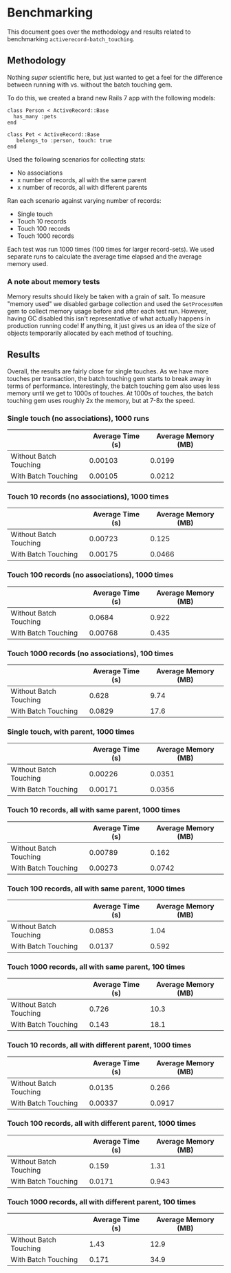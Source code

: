 # Benchmarking
This document goes over the methodology and results related to benchmarking `activerecord-batch_touching`.

## Methodology
Nothing *super* scientific here, but just wanted to get a feel for the difference between running with vs. without the batch touching gem.

To do this, we created a brand new Rails 7 app with the following models:

```
class Person < ActiveRecord::Base
  has_many :pets
end

class Pet < ActiveRecord::Base
   belongs_to :person, touch: true
end
```

Used the following scenarios for collecting stats:

- No associations
- x number of records, all with the same parent
- x number of records, all with different parents

Ran each scenario against varying number of records:
- Single touch
- Touch 10 records
- Touch 100 records
- Touch 1000 records

Each test was run 1000 times (100 times for larger record-sets). We used separate runs to calculate the average time elapsed and the average memory used.

### A note about memory tests
Memory results should likely be taken with a grain of salt. To measure "memory used" we disabled garbage collection and used the `GetProcessMem` gem to collect memory usage before and after each test run. However, having GC disabled this isn't representative of what actually happens in production running code! If anything, it just gives us an idea of the size of objects temporarily allocated by each method of touching.

## Results

Overall, the results are fairly close for single touches.  As we have more touches per transaction, the batch touching gem starts to break away in terms of performance. Interestingly, the batch touching gem also uses less memory until we get to 1000s of touches. At 1000s of touches, the batch touching gem uses roughly 2x the memory, but at 7-8x the speed.

### Single touch (no associations), 1000 runs
|  | Average Time (s) | Average Memory (MB) |
|--|--|--|
| Without Batch Touching  | 0.00103 | 0.0199 |
| With Batch Touching  | 0.00105 | 0.0212 |

### Touch 10 records (no associations), 1000 times
|  | Average Time (s) | Average Memory (MB) |
|--|--|--|
| Without Batch Touching  | 0.00723 | 0.125 |
| With Batch Touching  | 0.00175 | 0.0466 |

### Touch 100 records (no associations), 1000 times

|  | Average Time (s) | Average Memory (MB) |
|--|--|--|
| Without Batch Touching  | 0.0684 | 0.922 |
| With Batch Touching  | 0.00768 | 0.435 |

### Touch 1000 records (no associations), 100 times

|  | Average Time (s) | Average Memory (MB) |
|--|--|--|
| Without Batch Touching  | 0.628 | 9.74 |
| With Batch Touching  | 0.0829 | 17.6 |

### Single touch, with parent, 1000 times
|  | Average Time (s) | Average Memory (MB) |
|--|--|--|
| Without Batch Touching  | 0.00226 | 0.0351 |
| With Batch Touching  | 0.00171 | 0.0356 |

### Touch 10 records, all with same parent, 1000 times
|  | Average Time (s) | Average Memory (MB) |
|--|--|--|
| Without Batch Touching  | 0.00789 | 0.162 |
| With Batch Touching  | 0.00273 | 0.0742 |

### Touch 100 records, all with same parent, 1000 times
|  | Average Time (s) | Average Memory (MB) |
|--|--|--|
| Without Batch Touching  | 0.0853 | 1.04 |
| With Batch Touching  | 0.0137 | 0.592 |

### Touch 1000 records, all with same parent, 100 times
|  | Average Time (s) | Average Memory (MB) |
|--|--|--|
| Without Batch Touching  | 0.726 | 10.3 |
| With Batch Touching  | 0.143 | 18.1 |

### Touch 10 records, all with different parent, 1000 times
|  | Average Time (s) | Average Memory (MB) |
|--|--|--|
| Without Batch Touching  | 0.0135 | 0.266 |
| With Batch Touching  | 0.00337 | 0.0917 |

### Touch 100 records, all with different parent, 1000 times
|  | Average Time (s) | Average Memory (MB) |
|--|--|--|
| Without Batch Touching  | 0.159 | 1.31 |
| With Batch Touching  | 0.0171 | 0.943 |

### Touch 1000 records, all with different parent, 100 times
|  | Average Time (s) | Average Memory (MB) |
|--|--|--|
| Without Batch Touching  | 1.43 | 12.9 |
| With Batch Touching  | 0.171 | 34.9 |
